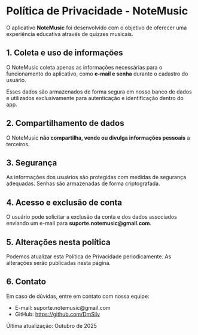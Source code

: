 <!DOCTYPE html>
<html lang="pt-BR">
<head>
  <meta charset="UTF-8">
  <meta name="viewport" content="width=device-width, initial-scale=1.0">
  <title>Política de Privacidade - NoteMusic</title>
</head>
<body>
  <h1>Política de Privacidade - NoteMusic</h1>
  <p>O aplicativo <strong>NoteMusic</strong> foi desenvolvido com o objetivo de oferecer uma experiência educativa através de quizzes musicais.</p>

  <h2>1. Coleta e uso de informações</h2>
  <p>O NoteMusic coleta apenas as informações necessárias para o funcionamento do aplicativo, como <strong>e-mail e senha</strong> durante o cadastro do usuário.</p>
  <p>Esses dados são armazenados de forma segura em nosso banco de dados e utilizados exclusivamente para autenticação e identificação dentro do app.</p>

  <h2>2. Compartilhamento de dados</h2>
  <p>O NoteMusic <strong>não compartilha, vende ou divulga informações pessoais</strong> a terceiros.</p>

  <h2>3. Segurança</h2>
  <p>As informações dos usuários são protegidas com medidas de segurança adequadas. Senhas são armazenadas de forma criptografada.</p>

  <h2>4. Acesso e exclusão de conta</h2>
  <p>O usuário pode solicitar a exclusão da conta e dos dados associados enviando um e-mail para <strong>suporte.notemusic@gmail.com</strong>.</p>

  <h2>5. Alterações nesta política</h2>
  <p>Podemos atualizar esta Política de Privacidade periodicamente. As alterações serão publicadas nesta página.</p>

  <h2>6. Contato</h2>
  <p>Em caso de dúvidas, entre em contato com nossa equipe:</p>
  <ul>
    <li>E-mail: suporte.notemusic@gmail.com</li>
    <li>GitHub: <a href="https://github.com/DmSilv">https://github.com/DmSilv</a></li>
  </ul>

  <p>Última atualização: Outubro de 2025</p>
</body>
</html>
